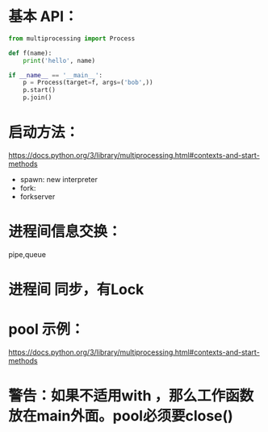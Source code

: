 # 基本 API：
```py
from multiprocessing import Process

def f(name):
    print('hello', name)

if __name__ == '__main__':
    p = Process(target=f, args=('bob',))
    p.start()
    p.join()

```
# 启动方法：
https://docs.python.org/3/library/multiprocessing.html#contexts-and-start-methods
- spawn: new interpreter
- fork:
- forkserver

# 进程间信息交换：
pipe,queue
# 进程间 同步，有Lock

 # pool 示例：
 https://docs.python.org/3/library/multiprocessing.html#contexts-and-start-methods  
# 警告：如果不适用with ，那么工作函数放在main外面。pool必须要close()